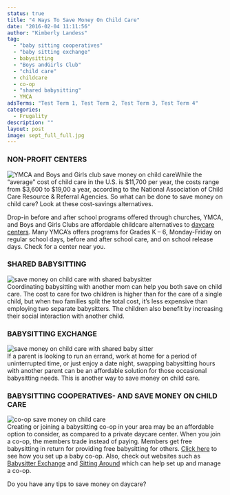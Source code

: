 ```yaml
---
status: true
title: "4 Ways To Save Money On Child Care"
date: "2016-02-04 11:11:56"
author: "Kimberly Landess"
tag:
  - "baby sitting cooperatives"
  - "baby sitting exchange"
  - babysitting
  - "Boys andGirls Club"
  - "child care"
  - childcare
  - co-op
  - "shared babysitting"
  - YMCA
adsTerms: "Test Term 1, Test Term 2, Test Term 3, Test Term 4"
categories:
  - Frugality
description: ""
layout: post
image: sept_full_full.jpg
---
```


### NON-PROFIT CENTERS

![YMCA and Boys and Girls club save money on child care](/posts/Y-and-BG-Club.jpg)While the “average” cost of child care in the U.S. is $11,700 per year, the costs range from $3,600 to $19,00 a year, according to the National Association of Child Care Resource &amp; Referral Agencies. So what can be done to save money on child care? Look at these cost-savings alternatives.

Drop-in before and after school programs offered through churches, YMCA, and Boys and Girls Clubs are affordable childcare alternatives to [daycare centers](/6-unique-ideas-for-saving-on-childcare). Many YMCA’s offers programs for Grades K – 6, Monday-Friday on regular school days, before and after school care, and on school release days. Check for a center near you.

### SHARED BABYSITTING

![save money on child care with shared babysitter](/posts/2-children-babysitting-1024x680.jpg)  
Coordinating babysitting with another mom can help you both save on child care. The cost to care for two children is higher than for the care of a single child, but when two families split the total cost, it’s less expensive than employing two separate babysitters. The children also benefit by increasing their social interaction with another child.

### BABYSITTING EXCHANGE

![save money on child care with shared baby sitter](/posts/shared-babysitter-1024x512.jpg)  
If a parent is looking to run an errand, work at home for a period of uninterrupted time, or just enjoy a date night, swapping babysitting hours with another parent can be an affordable solution for those occasional babysitting needs. This is another way to save money on child care.

### BABYSITTING COOPERATIVES- AND SAVE MONEY ON CHILD CARE

![co-op save money on child care](/posts/coop-1024x768.jpg)  
Creating or joining a babysitting co-op in your area may be an affordable option to consider, as compared to a private daycare center. When you join a co-op, the members trade instead of paying. Members get free babysitting in return for providing free babysitting for others. [Click here](https://www.babycenter.com/0_babysitting-co-ops_51.bc) to see how you set up a baby co-op. Also, check out websites such as [Babysitter Exchange](https://www.babysitterexchange.com/servlet/Main.jsp) and [Sitting Around](https://www.sittingaround.com/) which can help set up and manage a co-op.

Do you have any tips to save money on daycare?
